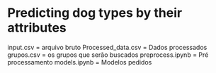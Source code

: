 # Predicting dog types by their attributes


input.csv = arquivo bruto
Processed_data.csv = Dados processados
grupos.csv = os grupos que serão buscados
preprocess.ipynb = Pré processamento
models.ipynb = Modelos pedidos
